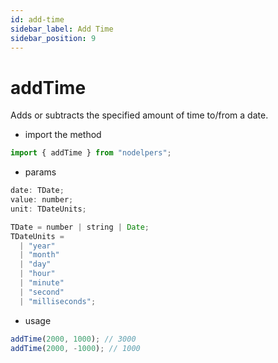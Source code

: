 ```yaml
---
id: add-time
sidebar_label: Add Time
sidebar_position: 9
---
```


# addTime

Adds or subtracts the specified amount of time to/from a date.

- import the method

```js
import { addTime } from "nodelpers";
```

- params

```js
date: TDate;
value: number;
unit: TDateUnits;

TDate = number | string | Date;
TDateUnits =
  | "year"
  | "month"
  | "day"
  | "hour"
  | "minute"
  | "second"
  | "milliseconds";
```

- usage

```js
addTime(2000, 1000); // 3000
addTime(2000, -1000); // 1000
```
